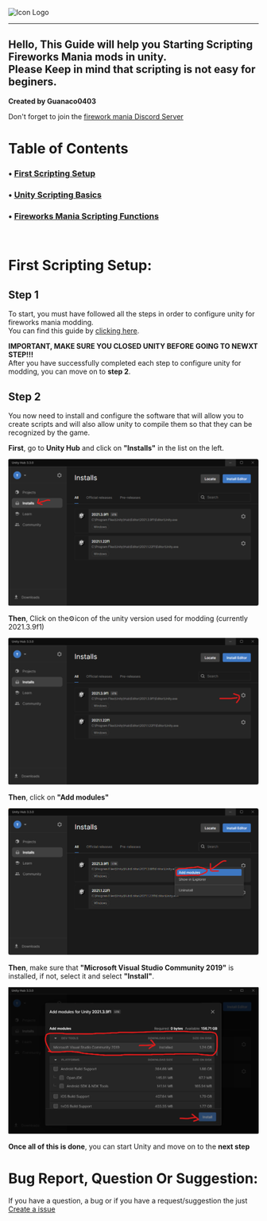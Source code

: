 ![Icon Logo](https://avatars.githubusercontent.com/u/76651037?s=48&v=4)

---
Hello, This Guide will help you Starting Scripting Fireworks Mania mods in unity.<br/>
Please Keep in mind that scripting is not easy for beginers.<br/>
---
**Created by Guanaco0403**

Don't forget to join the [firework mania Discord Server](https://discord.gg/6TJPwUUrJp)

# Table of Contents

### • [First Scripting Setup](#First-Scripting-Setup)

### • [Unity Scripting Basics](#Mods-In-Development)

### • [Fireworks Mania Scripting Functions](#Bug-Report-Question-Or-Suggestion)
<br/>

# First Scripting Setup:

## Step 1
To start, you must have followed all the steps in order to configure unity for fireworks mania modding.<br/>
You can find this guide by [clicking here](https://github.com/Laumania/FireworksMania.ModTools#getting-started).

**IMPORTANT, MAKE SURE YOU CLOSED UNITY BEFORE GOING TO NEWXT STEP!!!**<br/>
After you have successfully completed each step to configure unity for modding, you can move on to **step 2**.

## Step 2
You now need to install and configure the software that will allow you to create scripts and will also allow unity to compile them so that they can be recognized by the game.

**First**, go to **Unity Hub** and click on **"Installs"** in the list on the left.

![](https://github.com/guanaco0403/Guanaco-Firework-Mania-Mods/blob/main/Images/Scripting-Guide/UnityHub1.png)

**Then**, Click on the⚙️icon of the unity version used for modding (currently 2021.3.9f1)

![](https://github.com/guanaco0403/Guanaco-Firework-Mania-Mods/blob/main/Images/Scripting-Guide/UnityHub2.png)

**Then**, click on **"Add modules"**

![](https://github.com/guanaco0403/Guanaco-Firework-Mania-Mods/blob/main/Images/Scripting-Guide/UnityHub3.png)

**Then**, make sure that **"Microsoft Visual Studio Community 2019"** is installed, if not, select it and select **"Install"**.

![](https://github.com/guanaco0403/Guanaco-Firework-Mania-Mods/blob/main/Images/Scripting-Guide/UnityHub4.png)

**Once all of this is done**, you can start Unity and move on to the **next step**

# Bug Report, Question Or Suggestion:

If you have a question, a bug or if you have a request/suggestion the just [Create a issue](https://github.com/guanaco0403/Guanaco-Firework-Mania-Mods/issues/new/choose)
